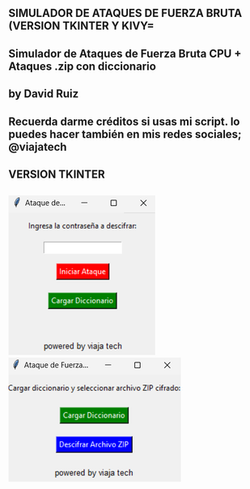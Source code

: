 SIMULADOR DE ATAQUES DE FUERZA BRUTA (VERSION TKINTER Y KIVY=
--------
Simulador de Ataques de Fuerza Bruta CPU + Ataques .zip con diccionario
--------
by David Ruiz
---------
Recuerda darme créditos si usas mi script. lo puedes hacer también en mis redes sociales; @viajatech
-----------
VERSION TKINTER
-----------
![](https://github.com/viajatech/SimuladorFuerzaBruta/blob/main/GUI%203.1.png) ![](https://github.com/viajatech/SimuladorFuerza/blob/main/zip%20cifrado.png)
-----------

